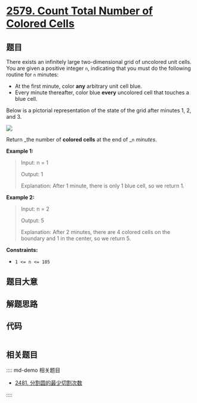 # [2579. Count Total Number of Colored Cells](https://leetcode.com/problems/count-total-number-of-colored-cells/)

## 题目

There exists an infinitely large two-dimensional grid of uncolored unit cells.
You are given a positive integer `n`, indicating that you must do the
following routine for `n` minutes:

  * At the first minute, color **any** arbitrary unit cell blue.
  * Every minute thereafter, color blue **every** uncolored cell that touches a blue cell.

Below is a pictorial representation of the state of the grid after minutes 1,
2, and 3.

![](https://assets.leetcode.com/uploads/2023/01/10/example-copy-2.png)

Return _the number of **colored cells** at the end of _`n` _minutes_.



**Example 1:**

> Input: n = 1
> 
> Output: 1
> 
> Explanation: After 1 minute, there is only 1 blue cell, so we return 1.

**Example 2:**

> Input: n = 2
> 
> Output: 5
> 
> Explanation: After 2 minutes, there are 4 colored cells on the boundary and 1 in the center, so we return 5. 

**Constraints:**

  * `1 <= n <= 105`


## 题目大意

## 解题思路

## 代码

```javascript

```

## 相关题目

:::: md-demo 相关题目
- [2481. 分割圆的最少切割次数](https://leetcode.com/problems/minimum-cuts-to-divide-a-circle)

::::
